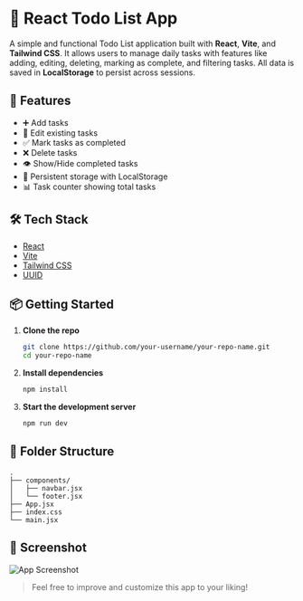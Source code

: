 # 📝 React Todo List App

A simple and functional Todo List application built with **React**, **Vite**, and **Tailwind CSS**. It allows users to manage daily tasks with features like adding, editing, deleting, marking as complete, and filtering tasks. All data is saved in **LocalStorage** to persist across sessions.

## 🚀 Features

- ➕ Add tasks  
- 📝 Edit existing tasks  
- ✅ Mark tasks as completed  
- ❌ Delete tasks  
- 👁️ Show/Hide completed tasks  
- 💾 Persistent storage with LocalStorage  
- 📊 Task counter showing total tasks  

## 🛠️ Tech Stack

- [React](https://reactjs.org/)
- [Vite](https://vitejs.dev/)
- [Tailwind CSS](https://tailwindcss.com/)
- [UUID](https://www.npmjs.com/package/uuid)

## 📦 Getting Started

1. **Clone the repo**
   ```bash
   git clone https://github.com/your-username/your-repo-name.git
   cd your-repo-name
   ```

2. **Install dependencies**
   ```bash
   npm install
   ```

3. **Start the development server**
   ```bash
   npm run dev
   ```

## 📂 Folder Structure

```
.
├── components/
│   ├── navbar.jsx
│   └── footer.jsx
├── App.jsx
├── index.css
└── main.jsx
```

## 📸 Screenshot

![App Screenshot](screenshot.png)

> Feel free to improve and customize this app to your liking!
